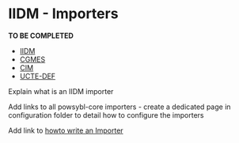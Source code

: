 # IIDM - Importers

**TO BE COMPLETED**

- [IIDM](iidm.md)
- [CGMES](cgmes.md)
- [CIM](cim.md)
- [UCTE-DEF](ucte.md)

Explain what is an IIDM importer

Add links to all powsybl-core importers
    - create a dedicated page in configuration folder to detail how to configure the importers

Add link to [howto write an Importer](../../../tutorials/iidm/howto-extend-importer.md)

